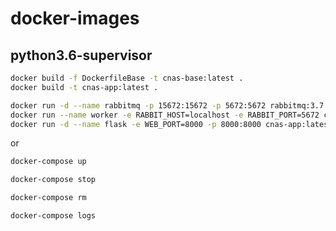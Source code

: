 # docker-images

## python3.6-supervisor
```bash
docker build -f DockerfileBase -t cnas-base:latest .
docker build -t cnas-app:latest .

docker run -d --name rabbitmq -p 15672:15672 -p 5672:5672 rabbitmq:3.7.15-management
docker run --name worker -e RABBIT_HOST=localhost -e RABBIT_PORT=5672 cnas-app:latest worker
docker run -d --name flask -e WEB_PORT=8000 -p 8000:8000 cnas-app:latest flask
```

or

```bash
docker-compose up
```

```bash
docker-compose stop
```

```bash
docker-compose rm
```

```bash
docker-compose logs
```
